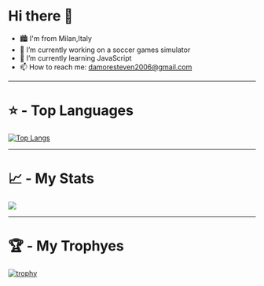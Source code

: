 <h1>Hi there 👋</h1>


- 🏙 I'm from Milan,Italy
- 🔭 I’m currently working on a soccer games simulator
- 🌱 I’m currently learning JavaScript
- 📫 How to reach me: damoresteven2006@gmail.com
<hr>
<h1>⭐ - Top Languages</h1>
  
[![Top Langs](https://github-readme-stats.vercel.app/api/top-langs/?username=TheSteven2006)](https://github.com/anuraghazra/github-readme-stats)
<hr>
<h1>📈 - My Stats</h1>
<img src="https://github-readme-stats.vercel.app/api?username=TheSteven2006&count_private=true&theme=radical&show_icons=true"/>
<hr>
<h1>🏆 - My Trophyes</h1>

[![trophy](https://github-profile-trophy.vercel.app/?username=ryo-ma&theme=onedark)](https://github.com/ryo-ma/github-profile-trophy)
